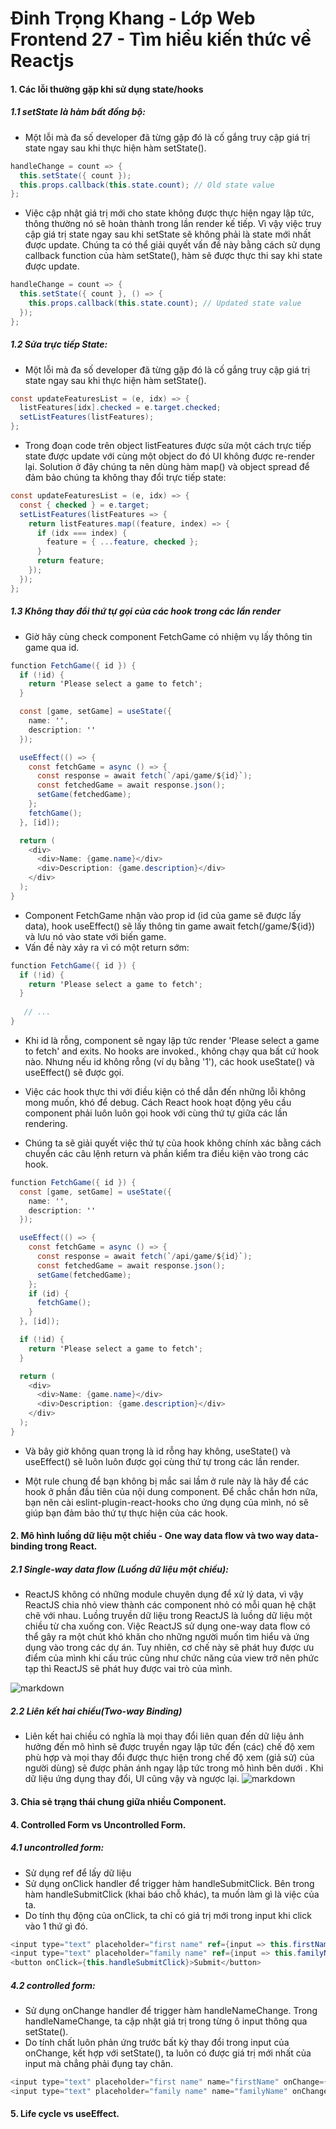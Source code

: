
# Đinh Trọng Khang - Lớp Web Frontend 27 - Tìm hiểu kiến thức về Reactjs

#### 1. Các lỗi thường gặp khi sử dụng state/hooks
##### 1.1 setState là hàm bất đồng bộ: 

* Một lỗi mà đa số developer đã từng gặp đó là cố gắng truy cập giá trị state ngay sau khi thực hiện hàm setState(). 

```csharp
handleChange = count => {
  this.setState({ count });
  this.props.callback(this.state.count); // Old state value
};
```
* Việc cập nhật giá trị mới cho state không được thực hiện ngay lập tức, thông thường nó sẽ hoàn thành trong lần render kế tiếp. Vì vậy việc truy cập giá trị state ngay sau khi setState sẽ không phải là state mới nhất được update. Chúng ta có thể giải quyết vấn đề này bằng cách sử dụng callback function của hàm setState(), hàm sẽ được thực thi say khi state được update.

```csharp
handleChange = count => {
  this.setState({ count }, () => {
    this.props.callback(this.state.count); // Updated state value
  });
};
```
##### 1.2 Sửa trực tiếp State: 
* Một lỗi mà đa số developer đã từng gặp đó là cố gắng truy cập giá trị state ngay sau khi thực hiện hàm setState(). 
```csharp
const updateFeaturesList = (e, idx) => {
  listFeatures[idx].checked = e.target.checked;
  setListFeatures(listFeatures);
};
```
* Trong đoạn code trên object listFeatures được sửa một cách trực tiếp state được update với cùng một object do đó UI không được re-render lại. Solution ở đây chúng ta nên dùng hàm map() và object spread để đảm bảo chúng ta không thay đổi trực tiếp state: 

```csharp
const updateFeaturesList = (e, idx) => {
  const { checked } = e.target;
  setListFeatures(listFeatures => {
    return listFeatures.map((feature, index) => {
      if (idx === index) {
        feature = { ...feature, checked };
      }
      return feature;
    });
  });
};
```

##### 1.3 Không thay đổi thứ tự gọi của các hook trong các lần render
* Giờ hãy cùng check component FetchGame có nhiệm vụ lấy thông tin game qua id. 
```csharp
function FetchGame({ id }) {
  if (!id) {
    return 'Please select a game to fetch';
  }

  const [game, setGame] = useState({ 
    name: '',
    description: '' 
  });

  useEffect(() => {
    const fetchGame = async () => {
      const response = await fetch(`/api/game/${id}`);
      const fetchedGame = await response.json();
      setGame(fetchedGame);
    };
    fetchGame();
  }, [id]);

  return (
    <div>
      <div>Name: {game.name}</div>
      <div>Description: {game.description}</div>
    </div>
  );
}
```
* Component FetchGame nhận vào prop id (id của game sẽ được lấy data), hook useEffect() sẽ lấy thông tin game await fetch(/game/${id}) và lưu nó vào state với biến game.
* Vấn đề này xảy ra vì có một return sớm:
```csharp
function FetchGame({ id }) {
  if (!id) {
    return 'Please select a game to fetch';
  }
  
   // ...
}
```
* Khi id là rỗng, component sẽ ngay lập tức render 'Please select a game to fetch' and exits. No hooks are invoked., không chạy qua bất cứ hook nào. Nhưng nếu id không rỗng (ví dụ bằng '1'), các hook useState() và useEffect() sẽ được gọi.

* Việc các hook thực thi với điều kiện có thể dẫn đến những lỗi không mong muốn, khó để debug. Cách React hook hoạt động yêu cầu component phải luôn luôn gọi hook với cùng thứ tự giữa các lần rendering. 
* Chúng ta sẽ giải quyết việc thứ tự của hook không chính xác bằng cách chuyển các câu lệnh return và phần kiểm tra điều kiện vào trong các hook.
```csharp
function FetchGame({ id }) {
  const [game, setGame] = useState({ 
    name: '',
    description: '' 
  });

  useEffect(() => {
    const fetchGame = async () => {
      const response = await fetch(`/api/game/${id}`);
      const fetchedGame = await response.json();
      setGame(fetchedGame);
    };
    if (id) { 
      fetchGame(); 
    }
  }, [id]);

  if (!id) {
    return 'Please select a game to fetch';
  }

  return (
    <div>
      <div>Name: {game.name}</div>
      <div>Description: {game.description}</div>
    </div>
  );
}
```
* Và bây giờ không quan trọng là id rỗng hay không, useState() và useEffect() sẽ luôn luôn được gọi cùng thứ tự trong các lần render.

* Một rule chung để bạn không bị mắc sai lầm ở rule này là hãy để các hook ở phần đầu tiên của nội dung component. Để chắc chắn hơn nữa, bạn nên cài eslint-plugin-react-hooks cho ứng dụng của mình, nó sẽ giúp bạn đảm bảo thứ tự thực hiện của các hook. 

#### 2. Mô hình luồng dữ liệu một chiều - One way data flow và two way data-binding trong React.
##### 2.1 Single-way data flow (Luồng dữ liệu một chiều): 
* ReactJS không có những module chuyên dụng để xử lý data, vì vậy ReactJS chia nhỏ view thành các component nhỏ có mỗi quan hệ chặt chẽ với nhau. Luồng truyền dữ liệu trong ReactJS là luồng dữ liệu một chiều từ cha xuống con. Việc ReactJS sử dụng one-way data flow có thể gây ra một chút khó khăn cho những người muốn tìm hiểu và ứng dụng vào trong các dự án. Tuy nhiên, cơ chế này sẽ phát huy được ưu điểm của mình khi cấu trúc cũng như chức năng của view trở nên phức tạp thì ReactJS sẽ phát huy được vai trò của mình. 

![markdown](https://techtalk.vn/wp-content/uploads/2018/08/3.png)

##### 2.2 Liên kết hai chiều(Two-way Binding)
* Liên kết hai chiều có nghĩa là mọi thay đổi liên quan đến dữ liệu ảnh hưởng đến mô hình sẽ được truyền ngay lập tức đến (các) chế độ xem phù hợp và mọi thay đổi được thực hiện trong chế độ xem (giả sử) của người dùng) sẽ được phản ánh ngay lập tức trong mô hình bên dưới . Khi dữ liệu ứng dụng thay đổi, UI cũng vậy và ngược lại.
![markdown](https://1426548949-files.gitbook.io/~/files/v0/b/gitbook-legacy-files/o/assets%2F-M8jEJk3DAzRpg9xgL2w%2F-MAdNwm-Mer5Duy0YlK0%2F-MAdTq5bGCEnW4W-j1nC%2Fimage.png?alt=media&token=47019c9c-1123-4f48-ae25-7a5acc35bc4b)

#### 3. Chia sẻ trạng thái chung giữa nhiều Component.



#### 4. Controlled Form vs Uncontrolled Form.

##### 4.1 uncontrolled form:
* Sử dụng ref để lấy dữ liệu
* Sử dụng onClick handler để trigger hàm handleSubmitClick. Bên trong hàm handleSubmitClick (khai báo chỗ khác), ta muốn làm gì là việc của ta.
* Do tính thụ động của onClick, ta chỉ có giá trị mới trong input khi click vào 1 thứ gì đó.

```csharp
<input type="text" placeholder="first name" ref={input => this.firstName = input} />
<input type="text" placeholder="family name" ref={input => this.familyName = input} />
<button onClick={this.handleSubmitClick}>Submit</button>
```
##### 4.2 controlled form:
* Sử dụng onChange handler để trigger hàm handleNameChange. Trong handleNameChange, ta cập nhật giá trị trong từng ô input thông qua setState().
* Do tính chất luôn phản ứng trước bất kỳ thay đổi trong input của onChange, kết hợp với setState(), ta luôn có được giá trị mới nhất của input mà chẳng phải đụng tay chân.

```csharp
<input type="text" placeholder="first name" name="firstName" onChange={this.handleNameChange} />
<input type="text" placeholder="family name" name="familyName" onChange={this.handleNameChange} />
```


#### 5. Life cycle vs useEffect.